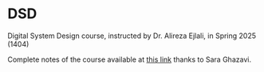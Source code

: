 # DSD
Digital System Design course, instructed by Dr. Alireza Ejlali, in Spring 2025 (1404)

Complete notes of the course available at [this link](https://1drv.ms/b/c/8f120464d2c26e5e/Ef-cDxOvEfxMpG2x3u3teiABscwaRK0shB9c73ghDjO8_A?e=12AlKC) thanks to Sara Ghazavi.
